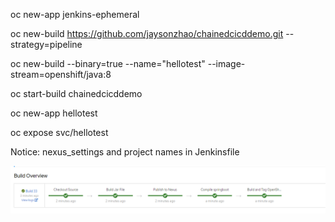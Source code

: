 oc new-app jenkins-ephemeral

oc new-build https://github.com/jaysonzhao/chainedcicddemo.git --strategy=pipeline

oc new-build --binary=true --name="hellotest" --image-stream=openshift/java:8

oc start-build chainedcicddemo

oc new-app hellotest

oc expose svc/hellotest


Notice: nexus_settings and project names in Jenkinsfile

![alt text](https://github.com/jaysonzhao/chainedcicddemo/raw/master/buildscreen.png?raw=true)

